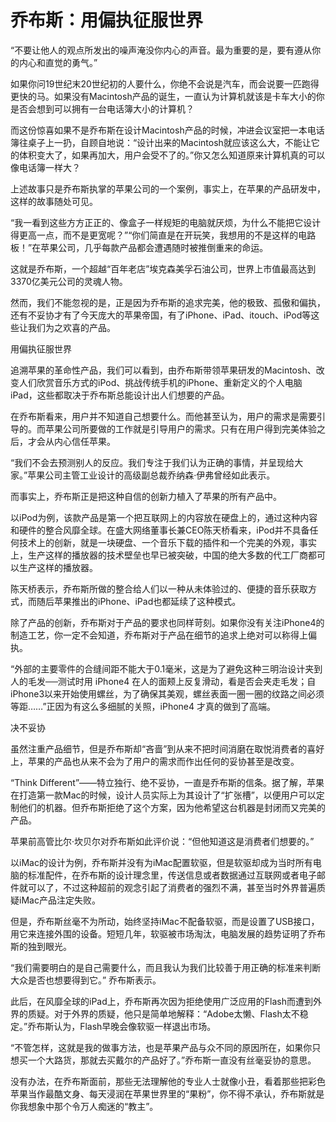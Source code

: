 # 乔布斯：用偏执征服世界

“不要让他人的观点所发出的噪声淹没你内心的声音。最为重要的是，要有遵从你的内心和直觉的勇气。” 

如果你问19世纪末20世纪初的人要什么，你绝不会说是汽车，而会说要一匹跑得更快的马。如果没有Macintosh产品的诞生，一直认为计算机就该是卡车大小的你是否会想到可以拥有一台电话簿大小的计算机？ 

而这份惊喜如果不是乔布斯在设计Macintosh产品的时候，冲进会议室把一本电话簿往桌子上一扔，自顾自地说：“设计出来的Macintosh就应该这么大，不能让它的体积变大了，如果再加大，用户会受不了的。”你又怎么知道原来计算机真的可以像电话簿一样大？ 

上述故事只是乔布斯执掌的苹果公司的一个案例，事实上，在苹果的产品研发中，这样的故事随处可见。 

“我一看到这些方方正正的、像盒子一样规矩的电脑就厌烦，为什么不能把它设计得更高一点，而不是更宽呢？”“你们简直是在开玩笑，我想用的不是这样的电路板！”在苹果公司，几乎每款产品都会遭遇随时被推倒重来的命运。 

这就是乔布斯，一个超越“百年老店”埃克森美孚石油公司，世界上市值最高达到3370亿美元公司的灵魂人物。 

然而，我们不能忽视的是，正是因为乔布斯的追求完美，他的极致、孤傲和偏执，还有不妥协才有了今天庞大的苹果帝国，有了iPhone、iPad、itouch、iPod等这些让我们为之欢喜的产品。 

用偏执征服世界 

追溯苹果的革命性产品，我们可以看到，由乔布斯带领苹果研发的Macintosh、改变人们欣赏音乐方式的iPod、挑战传统手机的iPhone、重新定义的个人电脑iPad，这些都取决于乔布斯总能设计出人们想要的产品。 

在乔布斯看来，用户并不知道自己想要什么。而他甚至认为，用户的需求是需要引导的。而苹果公司所要做的工作就是引导用户的需求。只有在用户得到完美体验之后，才会从内心信任苹果。 

“我们不会去预测别人的反应。我们专注于我们认为正确的事情，并呈现给大家。”苹果公司主管工业设计的高级副总裁乔纳森·伊弗曾经如此表示。 

而事实上，乔布斯正是把这种自信的创新力植入了苹果的所有产品中。 

以iPod为例，该款产品是第一个把互联网上的内容放在硬盘上的，通过这种内容和硬件的整合风靡全球。在盛大网络董事长兼CEO陈天桥看来，iPod并不具备任何技术上的创新，就是一块硬盘、一个音乐下载的插件和一个完美的外观，事实上，生产这样的播放器的技术壁垒也早已被突破，中国的绝大多数的代工厂商都可以生产这样的播放器。 

陈天桥表示，乔布斯所做的整合给人们以一种从未体验过的、便捷的音乐获取方式，而随后苹果推出的iPhone、iPad也都延续了这种模式。 

除了产品的创新，乔布斯对于产品的要求也同样苛刻。如果你没有关注iPhone4的制造工艺，你一定不会知道，乔布斯对于产品在细节的追求上绝对可以称得上偏执。 

“外部的主要零件的合缝间距不能大于0.1毫米，这是为了避免这种三明治设计夹到人的毛发──测试时用 iPhone4 在人的面颊上反复滑动，看是否会夹走毛发；自iPhone3以来开始使用螺丝，为了确保其美观，螺丝表面一圈一圈的纹路之间必须等距……”正因为有这么多细腻的关照，iPhone4 才真的做到了高端。 

决不妥协 

虽然注重产品细节，但是乔布斯却“吝啬”到从来不把时间消磨在取悦消费者的喜好上，苹果的产品也从来不会为了用户的需求而作出任何的妥协甚至是改变。 

“Think Different”——特立独行、绝不妥协，一直是乔布斯的信条。据了解，苹果在打造第一款Mac的时候，设计人员实际上为其设计了“扩张槽”，以便用户可以定制他们的机器。但乔布斯拒绝了这个方案，因为他希望这台机器是封闭而又完美的产品。 

苹果前高管比尔·坎贝尔对乔布斯如此评价说：“但他知道这是消费者们想要的。” 

以iMac的设计为例，乔布斯并没有为iMac配置软驱，但是软驱却成为当时所有电脑的标准配件，在乔布斯的设计理念里，传送信息或者数据通过互联网或者电子邮件就可以了，不过这种超前的观念引起了消费者的强烈不满，甚至当时外界普遍质疑iMac产品注定失败。 

但是，乔布斯丝毫不为所动，始终坚持iMac不配备软驱，而是设置了USB接口，用它来连接外围的设备。短短几年，软驱被市场淘汰，电脑发展的趋势证明了乔布斯的独到眼光。 

“我们需要明白的是自己需要什么，而且我认为我们比较善于用正确的标准来判断大众是否也想要得到它。” 乔布斯表示。 

此后，在风靡全球的iPad上，乔布斯再次因为拒绝使用广泛应用的Flash而遭到外界的质疑。对于外界的质疑，他只是简单地解释：“Adobe太懒、Flash太不稳定。”乔布斯认为，Flash早晚会像软驱一样退出市场。 

“不管怎样，这就是我的做事方法，也是苹果产品与众不同的原因所在，如果你只想买一个大路货，那就去买戴尔的产品好了。”乔布斯一直没有丝毫妥协的意思。 

没有办法，在乔布斯面前，那些无法理解他的专业人士就像小丑，看着那些把彩色苹果当作最酷文身、每天浸润在苹果世界里的“果粉”，你不得不承认，乔布斯就是你我想象中那个令万人痴迷的“教主”。